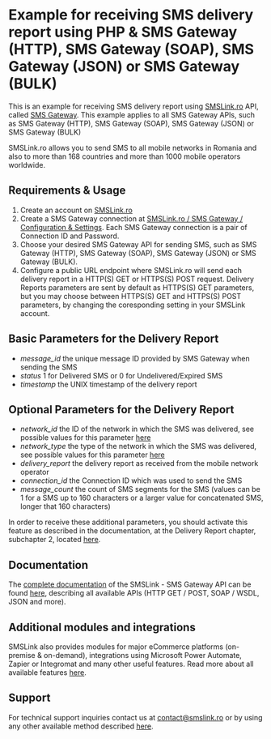 # Example for receiving SMS delivery report using PHP & SMS Gateway (HTTP), SMS Gateway (SOAP), SMS Gateway (JSON) or SMS Gateway (BULK)

This is an example for receiving SMS delivery report using [SMSLink.ro](https://www.smslink.ro) API, called [SMS Gateway](https://www.smslink.ro/sms-gateway.html). This example applies to all SMS Gateway APIs, such as SMS Gateway (HTTP), SMS Gateway (SOAP), SMS Gateway (JSON) or SMS Gateway (BULK)

SMSLink.ro allows you to send SMS to all mobile networks in Romania and also to more than 168 countries and more than 1000 mobile operators worldwide. 

## Requirements & Usage

1. Create an account on [SMSLink.ro](https://www.smslink.ro/inregistrare/)
2. Create a SMS Gateway connection at [SMSLink.ro / SMS Gateway / Configuration & Settings](https://www.smslink.ro/sms/gateway/setup.php). Each SMS Gateway connection is a pair of Connection ID and Password. 
3. Choose your desired SMS Gateway API for sending SMS, such as SMS Gateway (HTTP), SMS Gateway (SOAP), SMS Gateway (JSON) or SMS Gateway (BULK).
3. Configure a public URL endpoint where SMSLink.ro will send each delivery report in a HTTP(S) GET or HTTPS(S) POST request. Delivery Reports parameters are sent by default as HTTPS(S) GET parameters, but you may choose between HTTPS(S) GET and HTTPS(S) POST parameters, by changing the coresponding setting in your SMSLink account.

## Basic Parameters for the Delivery Report

- *message_id* the unique message ID provided by SMS Gateway when sending the SMS
- *status* 1 for Delivered SMS or 0 for Undelivered/Expired SMS
- *timestamp* the UNIX timestamp of the delivery report

## Optional Parameters for the Delivery Report

- *network_id* the ID of the network in which the SMS was delivered, see possible values for this parameter [here](https://www.smslink.ro/sms-gateway-documentatie-sms-gateway.html)
- *network_type* the type of the network in which the SMS was delivered, see possible values for this parameter [here](https://www.smslink.ro/sms-gateway-documentatie-sms-gateway.html)
- *delivery_report* the delivery report as received from the mobile network operator
- *connection_id* the Connection ID which was used to send the SMS
- *message_count* the count of SMS segments for the SMS (values can be 1 for a SMS up to 160 characters or a larger value for concatenated SMS, longer that 160 characters)
      
In order to receive these additional parameters, you should activate this feature as described in the documentation, at the Delivery Report chapter, subchapter 2, located [here](https://www.smslink.ro/sms-gateway-raportul-de-livrare-al-sms-ului-transmis-prin-sms-gateway.html).

## Documentation

The [complete documentation](https://www.smslink.ro/sms-gateway-documentatie-sms-gateway.html) of the SMSLink - SMS Gateway API can be found [here](https://www.smslink.ro/sms-gateway-documentatie-sms-gateway.html), describing all available APIs (HTTP GET / POST, SOAP / WSDL, JSON and more).

## Additional modules and integrations

SMSLink also provides modules for major eCommerce platforms (on-premise & on-demand), integrations using Microsoft Power Automate, Zapier or Integromat and many other useful features. Read more about all available features [here](https://www.smslink.ro/sms-gateway.html). 

## Support

For technical support inquiries contact us at contact@smslink.ro or by using any other available method described [here](https://www.smslink.ro/contact.php).
